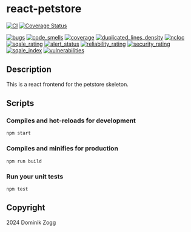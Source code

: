 # react-petstore

[![CI](https://github.com/chubbyts/react-petstore/workflows/CI/badge.svg?branch=master)](https://github.com/chubbyts/react-petstore/actions?query=workflow%3ACI)
[![Coverage Status](https://coveralls.io/repos/github/chubbyts/react-petstore/badge.svg?branch=master)](https://coveralls.io/github/chubbyts/react-petstore?branch=master)

[![bugs](https://sonarcloud.io/api/project_badges/measure?project=chubbyts_react-petstore&metric=bugs)](https://sonarcloud.io/dashboard?id=chubbyts_react-petstore)
[![code_smells](https://sonarcloud.io/api/project_badges/measure?project=chubbyts_react-petstore&metric=code_smells)](https://sonarcloud.io/dashboard?id=chubbyts_react-petstore)
[![coverage](https://sonarcloud.io/api/project_badges/measure?project=chubbyts_react-petstore&metric=coverage)](https://sonarcloud.io/dashboard?id=chubbyts_react-petstore)
[![duplicated_lines_density](https://sonarcloud.io/api/project_badges/measure?project=chubbyts_react-petstore&metric=duplicated_lines_density)](https://sonarcloud.io/dashboard?id=chubbyts_react-petstore)
[![ncloc](https://sonarcloud.io/api/project_badges/measure?project=chubbyts_react-petstore&metric=ncloc)](https://sonarcloud.io/dashboard?id=chubbyts_react-petstore)
[![sqale_rating](https://sonarcloud.io/api/project_badges/measure?project=chubbyts_react-petstore&metric=sqale_rating)](https://sonarcloud.io/dashboard?id=chubbyts_react-petstore)
[![alert_status](https://sonarcloud.io/api/project_badges/measure?project=chubbyts_react-petstore&metric=alert_status)](https://sonarcloud.io/dashboard?id=chubbyts_react-petstore)
[![reliability_rating](https://sonarcloud.io/api/project_badges/measure?project=chubbyts_react-petstore&metric=reliability_rating)](https://sonarcloud.io/dashboard?id=chubbyts_react-petstore)
[![security_rating](https://sonarcloud.io/api/project_badges/measure?project=chubbyts_react-petstore&metric=security_rating)](https://sonarcloud.io/dashboard?id=chubbyts_react-petstore)
[![sqale_index](https://sonarcloud.io/api/project_badges/measure?project=chubbyts_react-petstore&metric=sqale_index)](https://sonarcloud.io/dashboard?id=chubbyts_react-petstore)
[![vulnerabilities](https://sonarcloud.io/api/project_badges/measure?project=chubbyts_react-petstore&metric=vulnerabilities)](https://sonarcloud.io/dashboard?id=chubbyts_react-petstore)

## Description

This is a react frontend for the petstore skeleton.

## Scripts

### Compiles and hot-reloads for development
```
npm start
```

### Compiles and minifies for production
```
npm run build
```

### Run your unit tests
```
npm test
```

## Copyright

2024 Dominik Zogg
